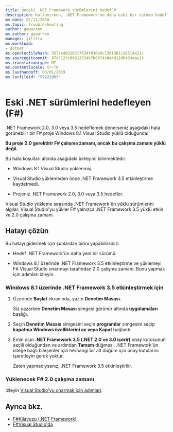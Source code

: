 ```yaml
---
title: Önceki .NET Framework sürümlerini hedefF#
description: Kullanırken, .NET Framework'ün daha eski bir sürümü hedefleme hakkında bilgi edinin F# Visual Studio'da.
ms.date: 07/11/2018
ms.topic: troubleshooting
author: gewarren
ms.author: gewarren
manager: jillfra
ms.workload:
- dotnet
ms.openlocfilehash: 3572e48328317634f036e8c1301d81c38314a21c
ms.sourcegitcommit: 87d7123c09812534b7b08743de4d11d6433eaa13
ms.translationtype: MT
ms.contentlocale: tr-TR
ms.lasthandoff: 03/01/2019
ms.locfileid: "57221963"
---
```

# <a name="target-older-versions-of-net-f"></a>Eski .NET sürümlerini hedefleyen (F#)

.NET Framework 2.0, 3.0 veya 3.5 hedeflemek denerseniz aşağıdaki hata görünebilir bir F# proje Windows 8.1 Visual Studio yüklü olduğunda:

**Bu proje 2.0 gerektirir F# çalışma zamanı, ancak bu çalışma zamanı yüklü değil.**

Bu hata koşulları altında aşağıdaki birleşimi bilinmektedir:

- Windows 8.1 Visual Studio yüklenmiş.

- Visual Studio yüklemeden önce .NET Framework 3.5 etkinleştirme kaydetmedi.

- Projeniz .NET Framework 2.0, 3.0 veya 3.5 hedefler.

Visual Studio yükleme sırasında .NET Framework'ün yüklü sürümlerini algılar. Visual Studio'yu yükler F# yalnızca .NET Framework 3.5 yüklü etkin ve 2.0 çalışma zamanı.

## <a name="resolve-the-error"></a>Hatayı çözün

Bu hatayı gidermek için şunlardan birini yapabilirsiniz:

- Hedef .NET Framework'ün daha yeni bir sürümü.

- Windows 8.1 üzerinde .NET Framework 3.5 etkinleştirme ve yüklemeyi F# Visual Studio onarmayı tarafından 2.0 çalışma zamanı. Bunu yapmak için adımları izleyin.

### <a name="to-enable-the-net-framework-35-on-windows-81"></a>Windows 8.1 üzerinde .NET Framework 3.5 etkinleştirmek için

1. Üzerinde **Başlat** ekranında, yazın **Denetim Masası**.

   Siz yazarken **Denetim Masası** simgesi görünür altında **uygulamaları** başlığı.

2. Seçin **Denetim Masası** simgesini seçin **programlar** simgesini seçip **kapatma Windows özelliklerini aç veya Kapat** bağlantı.

3. Emin olun **.NET Framework 3.5 (.NET 2.0 ve 3.0 içerir)** onay kutusunun seçili olduğundan ve ardından **Tamam** düğmesi. .NET Framework'ün isteğe bağlı bileşenler için herhangi bir alt düğüm için onay kutularını işaretleyin gerek yoktur.

   Zaten yapmadıysanız, .NET Framework 3.5 etkinleştirilir.

### <a name="to-install-the-f-20-runtime"></a>Yüklenecek F# 2.0 çalışma zamanı

İzleyin [Visual Studio'yu onarmak için adımları](../install/repair-visual-studio.md).

## <a name="see-also"></a>Ayrıca bkz.

- [F#Kılavuzu (.NET Framework)](/dotnet/fsharp/)
- [F#Visual Studio'da](fsharp-visual-studio.md)